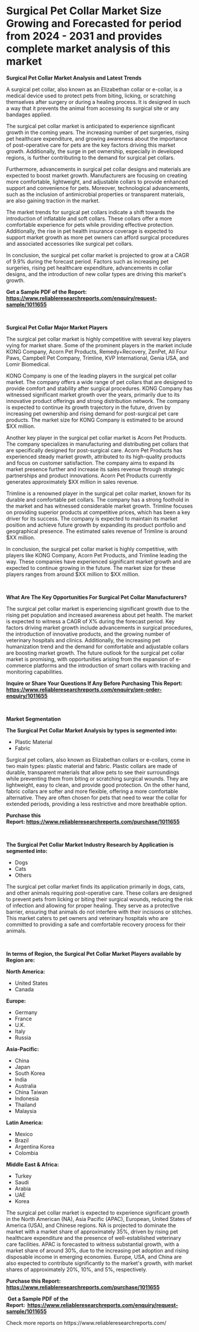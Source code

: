 <p><h1>Surgical Pet Collar Market Size Growing and Forecasted for period from 2024 - 2031 and provides complete market analysis of this market</h1></p><p><strong>Surgical Pet Collar Market Analysis and Latest Trends</strong></p>
<p><p>A surgical pet collar, also known as an Elizabethan collar or e-collar, is a medical device used to protect pets from biting, licking, or scratching themselves after surgery or during a healing process. It is designed in such a way that it prevents the animal from accessing its surgical site or any bandages applied.</p><p>The surgical pet collar market is anticipated to experience significant growth in the coming years. The increasing number of pet surgeries, rising pet healthcare expenditure, and growing awareness about the importance of post-operative care for pets are the key factors driving this market growth. Additionally, the surge in pet ownership, especially in developed regions, is further contributing to the demand for surgical pet collars.</p><p>Furthermore, advancements in surgical pet collar designs and materials are expected to boost market growth. Manufacturers are focusing on creating more comfortable, lightweight, and adjustable collars to provide enhanced support and convenience for pets. Moreover, technological advancements, such as the inclusion of antimicrobial properties or transparent materials, are also gaining traction in the market.</p><p>The market trends for surgical pet collars indicate a shift towards the introduction of inflatable and soft collars. These collars offer a more comfortable experience for pets while providing effective protection. Additionally, the rise in pet health insurance coverage is expected to support market growth as more pet owners can afford surgical procedures and associated accessories like surgical pet collars.</p><p>In conclusion, the surgical pet collar market is projected to grow at a CAGR of 9.9% during the forecast period. Factors such as increasing pet surgeries, rising pet healthcare expenditure, advancements in collar designs, and the introduction of new collar types are driving this market's growth.</p></p>
<p><strong>Get a Sample PDF of the Report:&nbsp; <a href="https://www.reliableresearchreports.com/enquiry/request-sample/1011655">https://www.reliableresearchreports.com/enquiry/request-sample/1011655</a></strong></p>
<p>&nbsp;</p>
<p><strong>Surgical Pet Collar Major Market Players</strong></p>
<p><p>The surgical pet collar market is highly competitive with several key players vying for market share. Some of the prominent players in the market include KONG Company, Acorn Pet Products, Remedy+Recovery, ZenPet, All Four Paws, Campbell Pet Company, Trimline, KVP International, Genia USA, and Lomir Biomedical.</p><p>KONG Company is one of the leading players in the surgical pet collar market. The company offers a wide range of pet collars that are designed to provide comfort and stability after surgical procedures. KONG Company has witnessed significant market growth over the years, primarily due to its innovative product offerings and strong distribution network. The company is expected to continue its growth trajectory in the future, driven by increasing pet ownership and rising demand for post-surgical pet care products. The market size for KONG Company is estimated to be around $XX million.</p><p>Another key player in the surgical pet collar market is Acorn Pet Products. The company specializes in manufacturing and distributing pet collars that are specifically designed for post-surgical care. Acorn Pet Products has experienced steady market growth, attributed to its high-quality products and focus on customer satisfaction. The company aims to expand its market presence further and increase its sales revenue through strategic partnerships and product innovations. Acorn Pet Products currently generates approximately $XX million in sales revenue.</p><p>Trimline is a renowned player in the surgical pet collar market, known for its durable and comfortable pet collars. The company has a strong foothold in the market and has witnessed considerable market growth. Trimline focuses on providing superior products at competitive prices, which has been a key driver for its success. The company is expected to maintain its market position and achieve future growth by expanding its product portfolio and geographical presence. The estimated sales revenue of Trimline is around $XX million.</p><p>In conclusion, the surgical pet collar market is highly competitive, with players like KONG Company, Acorn Pet Products, and Trimline leading the way. These companies have experienced significant market growth and are expected to continue growing in the future. The market size for these players ranges from around $XX million to $XX million.</p></p>
<p>&nbsp;</p>
<p><strong>What Are The Key Opportunities For Surgical Pet Collar Manufacturers?</strong></p>
<p><p>The surgical pet collar market is experiencing significant growth due to the rising pet population and increased awareness about pet health. The market is expected to witness a CAGR of X% during the forecast period. Key factors driving market growth include advancements in surgical procedures, the introduction of innovative products, and the growing number of veterinary hospitals and clinics. Additionally, the increasing pet humanization trend and the demand for comfortable and adjustable collars are boosting market growth. The future outlook for the surgical pet collar market is promising, with opportunities arising from the expansion of e-commerce platforms and the introduction of smart collars with tracking and monitoring capabilities.</p></p>
<p><strong>Inquire or Share Your Questions If Any Before Purchasing This Report: <a href="https://www.reliableresearchreports.com/enquiry/pre-order-enquiry/1011655">https://www.reliableresearchreports.com/enquiry/pre-order-enquiry/1011655</a></strong></p>
<p>&nbsp;</p>
<p><strong>Market Segmentation</strong></p>
<p><strong>The Surgical Pet Collar Market Analysis by types is segmented into:</strong></p>
<p><ul><li>Plastic Material</li><li>Fabric</li></ul></p>
<p><p>Surgical pet collars, also known as Elizabethan collars or e-collars, come in two main types: plastic material and fabric. Plastic collars are made of durable, transparent materials that allow pets to see their surroundings while preventing them from biting or scratching surgical wounds. They are lightweight, easy to clean, and provide good protection. On the other hand, fabric collars are softer and more flexible, offering a more comfortable alternative. They are often chosen for pets that need to wear the collar for extended periods, providing a less restrictive and more breathable option.</p></p>
<p><strong>Purchase this Report:&nbsp;<a href="https://www.reliableresearchreports.com/purchase/1011655">https://www.reliableresearchreports.com/purchase/1011655</a></strong></p>
<p>&nbsp;</p>
<p><strong>The Surgical Pet Collar Market Industry Research by Application is segmented into:</strong></p>
<p><ul><li>Dogs</li><li>Cats</li><li>Others</li></ul></p>
<p><p>The surgical pet collar market finds its application primarily in dogs, cats, and other animals requiring post-operative care. These collars are designed to prevent pets from licking or biting their surgical wounds, reducing the risk of infection and allowing for proper healing. They serve as a protective barrier, ensuring that animals do not interfere with their incisions or stitches. This market caters to pet owners and veterinary hospitals who are committed to providing a safe and comfortable recovery process for their animals.</p></p>
<p>&nbsp;</p>
<p><strong>In terms of Region, the Surgical Pet Collar Market Players available by Region are:</strong></p>
<p>
    <p> <strong> North America: </strong>
        <ul>
            <li>United States</li>
            <li>Canada</li>
        </ul>
        </p> 
    <p> <strong> Europe: </strong>
        <ul>
            <li>Germany</li>
            <li>France</li>
            <li>U.K.</li>
            <li>Italy</li>
            <li>Russia</li>
        </ul>
        </p> 
    <p> <strong> Asia-Pacific: </strong>
        <ul>
            <li>China</li>
            <li>Japan</li>
            <li>South Korea</li>
            <li>India</li>
            <li>Australia</li>
            <li>China Taiwan</li>
            <li>Indonesia</li>
            <li>Thailand</li>
            <li>Malaysia</li>
        </ul>
        </p> 
    <p> <strong> Latin America: </strong>
        <ul>
            <li>Mexico</li>
            <li>Brazil</li>
            <li>Argentina Korea</li>
            <li>Colombia</li>
        </ul>
        </p> 
    <p> <strong> Middle East & Africa: </strong>
        <ul>
            <li>Turkey</li>
            <li>Saudi</li>
            <li>Arabia</li>
            <li>UAE</li>
            <li>Korea</li>
        </ul>
    </p>
    </p>
<p><p>The surgical pet collar market is expected to experience significant growth in the North American (NA), Asia Pacific (APAC), European, United States of America (USA), and Chinese regions. NA is projected to dominate the market with a market share of approximately 35%, driven by rising pet healthcare expenditure and the presence of well-established veterinary care facilities. APAC is forecasted to witness substantial growth, with a market share of around 30%, due to the increasing pet adoption and rising disposable income in emerging economies. Europe, USA, and China are also expected to contribute significantly to the market's growth, with market shares of approximately 20%, 10%, and 5%, respectively.</p></p>
<p><strong>Purchase this Report: <a href="https://www.reliableresearchreports.com/purchase/1011655">https://www.reliableresearchreports.com/purchase/1011655</a></strong></p>
<p>&nbsp;<strong>Get a Sample PDF of the Report:&nbsp;&nbsp;<a href="https://www.reliableresearchreports.com/enquiry/request-sample/1011655">https://www.reliableresearchreports.com/enquiry/request-sample/1011655</a></strong></p>
<p><strong></strong></p>
<p>Check more reports on https://www.reliableresearchreports.com/</p>